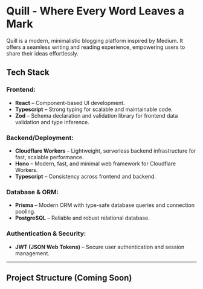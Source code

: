 # Quill - Where Every Word Leaves a Mark

Quill is a modern, minimalistic blogging platform inspired by Medium. It offers a seamless writing and reading experience, empowering users to share their ideas effortlessly.

## Tech Stack

### Frontend:
- **React** – Component-based UI development.
- **Typescript** – Strong typing for scalable and maintainable code.
- **Zod** – Schema declaration and validation library for frontend data validation and type inference.

### Backend/Deployment:
- **Cloudflare Workers** – Lightweight, serverless backend infrastructure for fast, scalable performance.
- **Hono** – Modern, fast, and minimal web framework for Cloudflare Workers.
- **Typescript** – Consistency across frontend and backend.

### Database & ORM:
- **Prisma** – Modern ORM with type-safe database queries and connection pooling.
- **PostgreSQL** – Reliable and robust relational database.

### Authentication & Security:
- **JWT (JSON Web Tokens)** – Secure user authentication and session management.

---

## Project Structure (Coming Soon)
